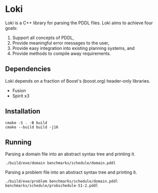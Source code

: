 # Loki

Loki is a C++ library for parsing the PDDL files.
Loki aims to achieve four goals:
1. Support all concepts of PDDL,
2. Provide meaningful error messages to the user,
3. Provide easy integration into existing planning systems, and
4. Provide methods to compile away requirements.


## Dependencies

Loki depends on a fraction of Boost's (boost.org) header-only libraries.

- Fusion
- Spirit x3


## Installation

```console
cmake -S . -B build
cmake --build build -j16
```


## Running

Parsing a domain file into an abstract syntax tree and printing it.

```console
./build/exe/domain benchmarks/schedule/domain.pddl
```

Parsing a problem file into an abstract syntax tree and printing it.

```console
./build/exe/problem benchmarks/schedule/domain.pddl benchmarks/schedule/probschedule-51-2.pddl
```
